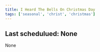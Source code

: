 ```yaml
---
title: I Heard The Bells On Christmas Day
tags: ['seasonal', 'christ', 'christmas']
---
```


## Last schedulued: None          

None

